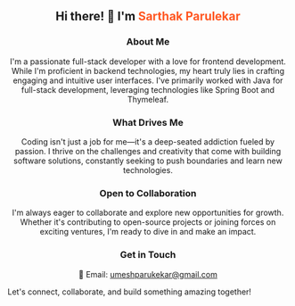 <div align="center">

## Hi there! 👋 I'm <span style="color: #ff5722;">Sarthak Parulekar</span>

### About Me
I'm a passionate full-stack developer with a love for frontend development. While I'm proficient in backend technologies, my heart truly lies in crafting engaging and intuitive user interfaces. I've primarily worked with Java for full-stack development, leveraging technologies like Spring Boot and Thymeleaf.

### What Drives Me
Coding isn't just a job for me—it's a deep-seated addiction fueled by passion. I thrive on the challenges and creativity that come with building software solutions, constantly seeking to push boundaries and learn new technologies.

### Open to Collaboration
I'm always eager to collaborate and explore new opportunities for growth. Whether it's contributing to open-source projects or joining forces on exciting ventures, I'm ready to dive in and make an impact.

### Get in Touch
📧 Email: <span style="color: #e91e63;">umeshparukekar@gmail.com</span>

</div>

Let's connect, collaborate, and build something amazing together!


<!---
sarthakdev143/sarthakdev143 is a ✨ special ✨ repository because its `README.md` (this file) appears on your GitHub profile.
You can click the Preview link to take a look at your changes.
--->
